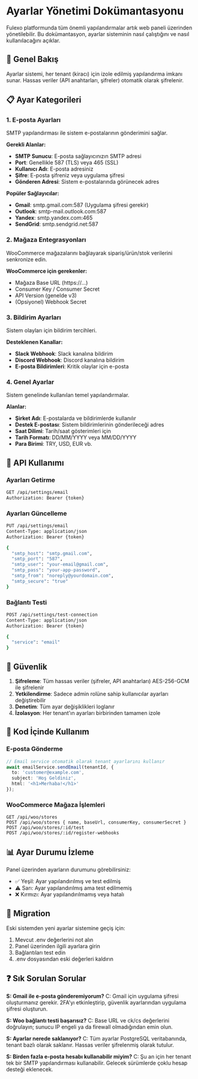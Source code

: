 # Ayarlar Yönetimi Dokümantasyonu

Fulexo platformunda tüm önemli yapılandırmalar artık web paneli üzerinden yönetilebilir. Bu dokümantasyon, ayarlar sisteminin nasıl çalıştığını ve nasıl kullanılacağını açıklar.

## 🎯 Genel Bakış

Ayarlar sistemi, her tenant (kiracı) için izole edilmiş yapılandırma imkanı sunar. Hassas veriler (API anahtarları, şifreler) otomatik olarak şifrelenir.

## 📋 Ayar Kategorileri

### 1. E-posta Ayarları
SMTP yapılandırması ile sistem e-postalarının gönderimini sağlar.

**Gerekli Alanlar:**
- **SMTP Sunucu**: E-posta sağlayıcınızın SMTP adresi
- **Port**: Genellikle 587 (TLS) veya 465 (SSL)
- **Kullanıcı Adı**: E-posta adresiniz
- **Şifre**: E-posta şifreniz veya uygulama şifresi
- **Gönderen Adresi**: Sistem e-postalarında görünecek adres

**Popüler Sağlayıcılar:**
- **Gmail**: smtp.gmail.com:587 (Uygulama şifresi gerekir)
- **Outlook**: smtp-mail.outlook.com:587
- **Yandex**: smtp.yandex.com:465
- **SendGrid**: smtp.sendgrid.net:587

### 2. Mağaza Entegrasyonları
WooCommerce mağazalarını bağlayarak sipariş/ürün/stok verilerini senkronize edin.

**WooCommerce için gerekenler:**
- Mağaza Base URL (https://...)
- Consumer Key / Consumer Secret
- API Version (genelde v3)
- (Opsiyonel) Webhook Secret

### 3. Bildirim Ayarları
Sistem olayları için bildirim tercihleri.

**Desteklenen Kanallar:**
- **Slack Webhook**: Slack kanalına bildirim
- **Discord Webhook**: Discord kanalına bildirim
- **E-posta Bildirimleri**: Kritik olaylar için e-posta

### 4. Genel Ayarlar
Sistem genelinde kullanılan temel yapılandırmalar.

**Alanlar:**
- **Şirket Adı**: E-postalarda ve bildirimlerde kullanılır
- **Destek E-postası**: Sistem bildirimlerinin gönderileceği adres
- **Saat Dilimi**: Tarih/saat gösterimleri için
- **Tarih Formatı**: DD/MM/YYYY veya MM/DD/YYYY
- **Para Birimi**: TRY, USD, EUR vb.

## 🔧 API Kullanımı

### Ayarları Getirme
```bash
GET /api/settings/email
Authorization: Bearer {token}
```

### Ayarları Güncelleme
```bash
PUT /api/settings/email
Content-Type: application/json
Authorization: Bearer {token}

{
  "smtp_host": "smtp.gmail.com",
  "smtp_port": "587",
  "smtp_user": "your-email@gmail.com",
  "smtp_pass": "your-app-password",
  "smtp_from": "noreply@yourdomain.com",
  "smtp_secure": "true"
}
```

### Bağlantı Testi
```bash
POST /api/settings/test-connection
Content-Type: application/json
Authorization: Bearer {token}

{
  "service": "email"
}
```

## 🔐 Güvenlik

1. **Şifreleme**: Tüm hassas veriler (şifreler, API anahtarları) AES-256-GCM ile şifrelenir
2. **Yetkilendirme**: Sadece admin rolüne sahip kullanıcılar ayarları değiştirebilir
3. **Denetim**: Tüm ayar değişiklikleri loglanır
4. **İzolasyon**: Her tenant'ın ayarları birbirinden tamamen izole

## 🚀 Kod İçinde Kullanım

### E-posta Gönderme
```typescript
// Email service otomatik olarak tenant ayarlarını kullanır
await emailService.sendEmail(tenantId, {
  to: 'customer@example.com',
  subject: 'Hoş Geldiniz',
  html: '<h1>Merhaba!</h1>'
});
```

### WooCommerce Mağaza İşlemleri
```http
GET /api/woo/stores
POST /api/woo/stores { name, baseUrl, consumerKey, consumerSecret }
POST /api/woo/stores/:id/test
POST /api/woo/stores/:id/register-webhooks
```

## 📊 Ayar Durumu İzleme

Panel üzerinden ayarların durumunu görebilirsiniz:
- ✅ Yeşil: Ayar yapılandırılmış ve test edilmiş
- ⚠️ Sarı: Ayar yapılandırılmış ama test edilmemiş
- ❌ Kırmızı: Ayar yapılandırılmamış veya hatalı

## 🔄 Migration

Eski sistemden yeni ayarlar sistemine geçiş için:

1. Mevcut .env değerlerini not alın
2. Panel üzerinden ilgili ayarlara girin
3. Bağlantıları test edin
4. .env dosyasından eski değerleri kaldırın

## ❓ Sık Sorulan Sorular

**S: Gmail ile e-posta gönderemiyorum?**
C: Gmail için uygulama şifresi oluşturmanız gerekir. 2FA'yı etkinleştirip, güvenlik ayarlarından uygulama şifresi oluşturun.

**S: Woo bağlantı testi başarısız?**
C: Base URL ve ck/cs değerlerini doğrulayın; sunucu IP engeli ya da firewall olmadığından emin olun.

**S: Ayarlar nerede saklanıyor?**
C: Tüm ayarlar PostgreSQL veritabanında, tenant bazlı olarak saklanır. Hassas veriler şifrelenmiş olarak tutulur.

**S: Birden fazla e-posta hesabı kullanabilir miyim?**
C: Şu an için her tenant tek bir SMTP yapılandırması kullanabilir. Gelecek sürümlerde çoklu hesap desteği eklenecek.